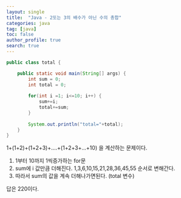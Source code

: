 ```yaml
---
layout: single
title:  "Java - 2또는 3의 배수가 아닌 수의 총합"
categories: java
tag: [java]
toc: false
author_profile: true
search: true
---
```



```java
public class total {

	public static void main(String[] args) {
		int sum = 0;
		int total = 0;
		
		for(int i =1; i<=10; i++) {
			sum+=i;
			total+=sum;
		}
	
		System.out.println("total="+total);
	}
}
```
1+(1+2)+(1+2+3)+....+(1+2+3+...+10) 을 계산하는 문제이다.

1. 1부터 10까지 1씩증가하는 for문
2. sum에  i 값만큼 더해진다. 1,3,6,10,15,21,28,36,45,55 순서로 변해간다.
3. 따라서 sum의 값을 계속 더해나가면된다. (total 변수)


답은 220이다.
